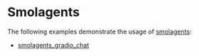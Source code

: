 # Smolagents

The following examples demonstrate the usage of [smolagents](https://github.com/huggingface/smolagents):

- [smolagents_gradio_chat](smolagents_gradio_chat)
